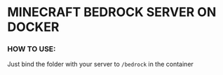 # MINECRAFT BEDROCK SERVER ON DOCKER

### HOW TO USE:
Just bind the folder with your server to `/bedrock` in the container